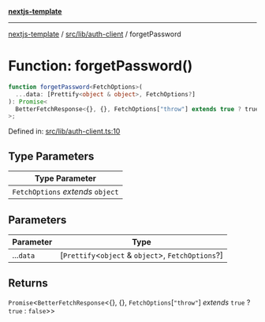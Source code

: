 [**nextjs-template**](README.md)

---

[nextjs-template](README.md) / [src/lib/auth-client](src.lib.auth-client.md) / forgetPassword

# Function: forgetPassword()

```ts
function forgetPassword<FetchOptions>(
  ...data: [Prettify<object & object>, FetchOptions?]
): Promise<
  BetterFetchResponse<{}, {}, FetchOptions["throw"] extends true ? true : false>
>;
```

Defined in: [src/lib/auth-client.ts:10](https://github.com/mariolim96/Easy-Check-In/blob/e840a4393cceae48bed5204292fc61d73f9f5dbb/src/lib/auth-client.ts#L10)

## Type Parameters

| Type Parameter                    |
| --------------------------------- |
| `FetchOptions` _extends_ `object` |

## Parameters

| Parameter | Type                                                   |
| --------- | ------------------------------------------------------ |
| ...`data` | \[`Prettify`\<`object` & `object`\>, `FetchOptions`?\] |

## Returns

`Promise`\<`BetterFetchResponse`\<\{\}, \{\}, `FetchOptions`\[`"throw"`\] _extends_ `true` ? `true` : `false`\>\>
